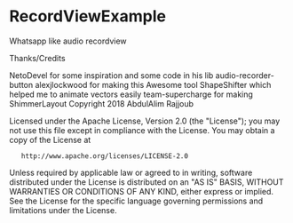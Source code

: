 # RecordViewExample
Whatsapp like audio recordview

Thanks/Credits

NetoDevel for some inspiration and some code in his lib audio-recorder-button
alexjlockwood for making this Awesome tool ShapeShifter which helped me to animate vectors easily
team-supercharge for making ShimmerLayout
   Copyright 2018 AbdulAlim Rajjoub

   Licensed under the Apache License, Version 2.0 (the "License");
   you may not use this file except in compliance with the License.
   You may obtain a copy of the License at

       http://www.apache.org/licenses/LICENSE-2.0

   Unless required by applicable law or agreed to in writing, software
   distributed under the License is distributed on an "AS IS" BASIS,
   WITHOUT WARRANTIES OR CONDITIONS OF ANY KIND, either express or implied.
   See the License for the specific language governing permissions and
   limitations under the License.
